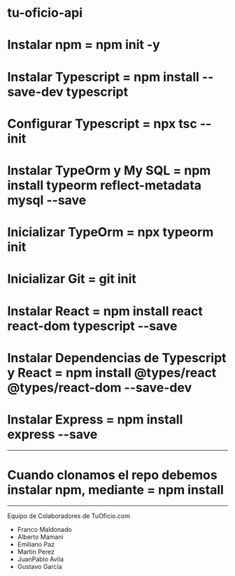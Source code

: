 # tu-oficio-api

# Instalar npm =  npm init -y
# Instalar Typescript = npm install --save-dev typescript
# Configurar Typescript = npx tsc --init
# Instalar TypeOrm y My SQL = npm install typeorm reflect-metadata mysql --save
# Inicializar TypeOrm = npx typeorm init
# Inicializar Git = git init
# Instalar React = npm install react react-dom typescript --save
# Instalar Dependencias de Typescript y React = npm install @types/react @types/react-dom --save-dev
# Instalar Express = npm install express --save



-----------------------------------------------------------------------

# Cuando clonamos el repo debemos instalar npm, mediante = npm install














---------------------------------------------------------------------

Equipo de Colaboradores de TuOficio.com

* Franco Maldonado
* Alberto Mamani 
* Emiliano Paz
* Martin Perez
* JuanPablo Avila
* Gustavo García

